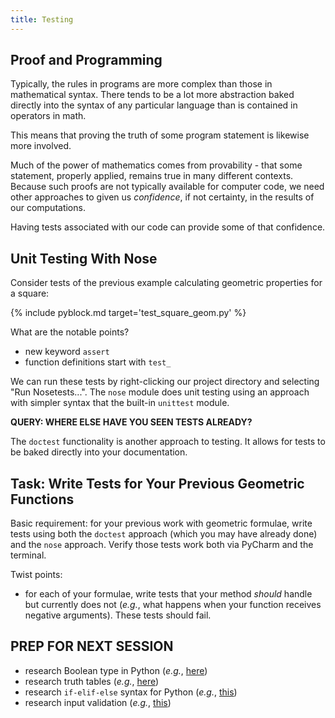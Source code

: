 ```yaml
---
title: Testing
---
```


## Proof and Programming

Typically, the rules in programs are more complex than those in mathematical syntax.
There tends to be a lot more abstraction baked directly into the syntax of any particular
language than is contained in operators in math.

This means that proving the truth of some program statement is likewise more
involved.

Much of the power of mathematics comes from provability - that some statement,
properly applied, remains true in many different contexts.  Because such
proofs are not typically available for computer code, we need other approaches
to given us *confidence*, if not certainty, in the results of our computations.

Having tests associated with our code can provide some of that confidence.

## Unit Testing With Nose

Consider tests of the previous example calculating geometric properties
for a square:

{% include pyblock.md target='test_square_geom.py' %}

What are the notable points?
 - new keyword `assert`
 - function definitions start with `test_`

We can run these tests by right-clicking our project directory and selecting
\"Run Nosetests...\".  The `nose` module does unit testing using an approach
with simpler syntax that the built-in `unittest` module.

**QUERY: WHERE ELSE HAVE YOU SEEN TESTS ALREADY?**

The `doctest` functionality is another approach to testing.  It allows for tests
to be baked directly into your documentation.

## Task: Write Tests for Your Previous Geometric Functions

Basic requirement: for your previous work with geometric formulae, write tests
using both the `doctest` approach (which you may have already done) and the `nose`
approach.  Verify those tests work both via PyCharm and the terminal.

Twist points:
 - for each of your formulae, write tests that your method *should* handle but
 currently does not (*e.g.*, what happens when your function receives negative
 arguments).  These tests should fail.

## PREP FOR NEXT SESSION

 - research Boolean type in Python (*e.g.*, [here](https://docs.python.org/3.4/library/stdtypes.html))
 - research truth tables (*e.g.*, [here](http://en.wikipedia.org/wiki/Truth_table))
 - research `if-elif-else` syntax for Python
 (*e.g.*, [this](http://www.java2s.com/Code/Python/Language-Basics/If.htm))
 - research input validation
 (*e.g.*, [this](http://openbookproject.net/pybiblio/tips/wilson/validating.php))
